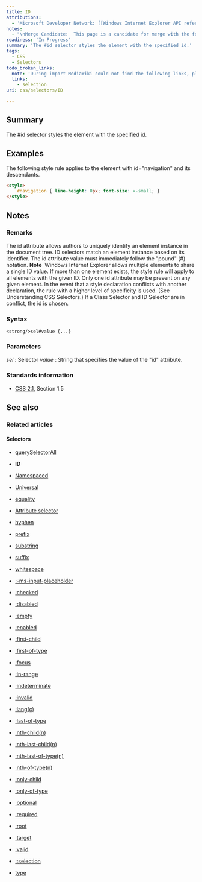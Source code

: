 ```yaml
---
title: ID
attributions:
  - 'Microsoft Developer Network: [[Windows Internet Explorer API reference](http://msdn.microsoft.com/en-us/library/ie/hh828809%28v=vs.85%29.aspx) Article]'
notes:
  - "\nMerge Candidate:  This page is a candidate for merge with the following pages: css/selectors/id_selector \n\n"
readiness: 'In Progress'
summary: 'The #id selector styles the element with the specified id.'
tags:
  - CSS
  - Selectors
todo_broken_links:
  note: 'During import MediaWiki could not find the following links, please fix and adjust this list.'
  links:
    - selection
uri: css/selectors/ID

---
```

## <span>Summary</span>

The \#id selector styles the element with the specified id.

## <span>Examples</span>

The following style rule applies to the element with id="navigation" and its descendants.

``` html
<style>
    #navigation { line-height: 0px; font-size: x-small; }
</style>
```

## <span>Notes</span>

### <span>Remarks</span>

The id attribute allows authors to uniquely identify an element instance in the document tree. ID selectors match an element instance based on its identifier. The id attribute value must immediately follow the "pound" (\#) notation. **Note**  Windows Internet Explorer allows multiple elements to share a single ID value. If more than one element exists, the style rule will apply to all elements with the given ID. Only one id attribute may be present on any given element. In the event that a style declaration conflicts with another declaration, the rule with a higher level of specificity is used. (See Understanding CSS Selectors.) If a Class Selector and ID Selector are in conflict, the id is chosen.

### <span>Syntax</span>

`<strong/>sel#value {...}`

### <span>Parameters</span>

*sel*
:   Selector
*value*
:   String that specifies the value of the "id" attribute.

### <span>Standards information</span>

-   [CSS 2.1](http://go.microsoft.com/fwlink/p/?linkid=203757), Section 1.5

## <span>See also</span>

### <span>Related articles</span>

#### <span>Selectors</span>

-   [querySelectorAll](/css/selectors_api/querySelectorAll)

-   **ID**

-   [Namespaced](/css/selectors/Namespaced)

-   [Universal](/css/selectors/Universal)

-   [equality](/css/selectors/attributes/equality)

-   [Attribute selector](/css/selectors/attributes/existence)

-   [hyphen](/css/selectors/attributes/hyphen)

-   [prefix](/css/selectors/attributes/prefix)

-   [substring](/css/selectors/attributes/substring)

-   [suffix](/css/selectors/attributes/suffix)

-   [whitespace](/css/selectors/attributes/whitespace)

-   [:-ms-input-placeholder](/css/selectors/pseudo-classes/:-ms-input-placeholder)

-   [:checked](/css/selectors/pseudo-classes/:checked)

-   [:disabled](/css/selectors/pseudo-classes/:disabled)

-   [:empty](/css/selectors/pseudo-classes/:empty)

-   [:enabled](/css/selectors/pseudo-classes/:enabled)

-   [:first-child](/css/selectors/pseudo-classes/:first-child)

-   [:first-of-type](/css/selectors/pseudo-classes/:first-of-type)

-   [:focus](/css/selectors/pseudo-classes/:focus)

-   [:in-range](/css/selectors/pseudo-classes/:in-range)

-   [:indeterminate](/css/selectors/pseudo-classes/:indeterminate)

-   [:invalid](/css/selectors/pseudo-classes/:invalid)

-   [:lang(c)](/css/selectors/pseudo-classes/:lang(c))

-   [:last-of-type](/css/selectors/pseudo-classes/:last-of-type)

-   [:nth-child(n)](/css/selectors/pseudo-classes/:nth-child(n))

-   [:nth-last-child(n)](/css/selectors/pseudo-classes/:nth-last-child(n))

-   [:nth-last-of-type(n)](/css/selectors/pseudo-classes/:nth-last-of-type(n))

-   [:nth-of-type(n)](/css/selectors/pseudo-classes/:nth-of-type(n))

-   [:only-child](/css/selectors/pseudo-classes/:only-child)

-   [:only-of-type](/css/selectors/pseudo-classes/:only-of-type)

-   [:optional](/css/selectors/pseudo-classes/:optional)

-   [:required](/css/selectors/pseudo-classes/:required)

-   [:root](/css/selectors/pseudo-classes/:root)

-   [:target](/css/selectors/pseudo-classes/:target)

-   [:valid](/css/selectors/pseudo-classes/:valid)

-   [::selection](/w/index.php?title=selection&action=edit&redlink=1)

-   [type](/css/selectors/type)
